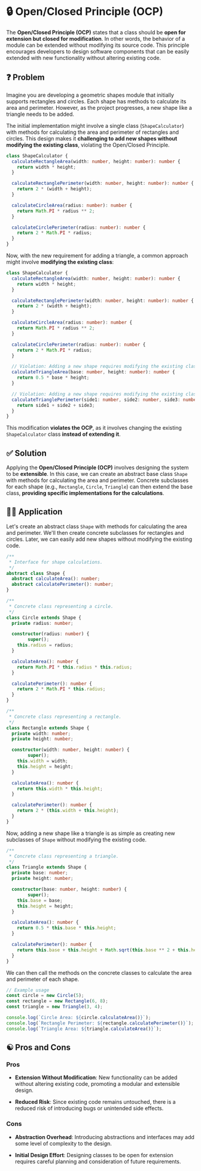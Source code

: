 # 🔒 Open/Closed Principle (OCP)

The **Open/Closed Principle (OCP)** states that a class should be **open for extension but closed for modification**. In other words, the behavior of a module can be extended without modifying its source code. This principle encourages developers to design software components that can be easily extended with new functionality without altering existing code.

## ❓ Problem

Imagine you are developing a geometric shapes module that initially supports rectangles and circles. Each shape has methods to calculate its area and perimeter. However, as the project progresses, a new shape like a triangle needs to be added.

The initial implementation might involve a single class (`ShapeCalculator`) with methods for calculating the area and perimeter of rectangles and circles. This design makes it **challenging to add new shapes without modifying the existing class**, violating the Open/Closed Principle.

```typescript
class ShapeCalculator {
  calculateRectangleArea(width: number, height: number): number {
    return width * height;
  }

  calculateRectanglePerimeter(width: number, height: number): number {
    return 2 * (width + height);
  }

  calculateCircleArea(radius: number): number {
    return Math.PI * radius ** 2;
  }

  calculateCirclePerimeter(radius: number): number {
    return 2 * Math.PI * radius;
  }
}
```

Now, with the new requirement for adding a triangle, a common approach might involve **modifying the existing class**:

```typescript
class ShapeCalculator {
  calculateRectangleArea(width: number, height: number): number {
    return width * height;
  }

  calculateRectanglePerimeter(width: number, height: number): number {
    return 2 * (width + height);
  }

  calculateCircleArea(radius: number): number {
    return Math.PI * radius ** 2;
  }

  calculateCirclePerimeter(radius: number): number {
    return 2 * Math.PI * radius;
  }

  // Violation: Adding a new shape requires modifying the existing class.
  calculateTriangleArea(base: number, height: number): number {
    return 0.5 * base * height;
  }

  // Violation: Adding a new shape requires modifying the existing class.
  calculateTrianglePerimeter(side1: number, side2: number, side3: number): number {
    return side1 + side2 + side3;
  }
}
```

This modification **violates the OCP**, as it involves changing the existing `ShapeCalculator` class **instead of extending it**.

## ✅ Solution

Applying the **Open/Closed Principle (OCP)** involves designing the system to be **extensible**. In this case, we can create an abstract base class `Shape` with methods for calculating the area and perimeter. Concrete subclasses for each shape (e.g., `Rectangle`, `Circle`, `Triangle`) can then extend the base class, **providing specific implementations for the calculations**.

## ✍🏻 Application

Let's create an abstract class `Shape` with methods for calculating the area and perimeter. We'll then create concrete subclasses for rectangles and circles. Later, we can easily add new shapes without modifying the existing code.

```typescript
/**
 * Interface for shape calculations.
 */
abstract class Shape {
  abstract calculateArea(): number;
  abstract calculatePerimeter(): number;
}

/**
 * Concrete class representing a circle.
 */
class Circle extends Shape {
  private radius: number;

  constructor(radius: number) {
		super();
    this.radius = radius;
  }

  calculateArea(): number {
    return Math.PI * this.radius * this.radius;
  }

  calculatePerimeter(): number {
    return 2 * Math.PI * this.radius;
  }
}

/**
 * Concrete class representing a rectangle.
 */
class Rectangle extends Shape {
  private width: number;
  private height: number;

  constructor(width: number, height: number) {
		super();
    this.width = width;
    this.height = height;
  }

  calculateArea(): number {
    return this.width * this.height;
  }

  calculatePerimeter(): number {
    return 2 * (this.width + this.height);
  }
}
```

Now, adding a new shape like a triangle is as simple as creating new subclasses of `Shape` without modifying the existing code.

```typescript
/**
 * Concrete class representing a triangle.
 */
class Triangle extends Shape {
  private base: number;
  private height: number;

  constructor(base: number, height: number) {
		super();
    this.base = base;
    this.height = height;
  }

  calculateArea(): number {
    return 0.5 * this.base * this.height;
  }

  calculatePerimeter(): number {
    return this.base + this.height + Math.sqrt(this.base ** 2 + this.height ** 2);
  }
}
```

We can then call the methods on the concrete classes to calculate the area and perimeter of each shape.

```typescript
// Example usage
const circle = new Circle(5);
const rectangle = new Rectangle(6, 8);
const triangle = new Triangle(3, 4);

console.log(`Circle Area: ${circle.calculateArea()}`);
console.log(`Rectangle Perimeter: ${rectangle.calculatePerimeter()}`);
console.log(`Triangle Area: ${triangle.calculateArea()}`);
```

## ☯️ Pros and Cons

### Pros

- **Extension Without Modification**: New functionality can be added without altering existing code, promoting a modular and extensible design.

- **Reduced Risk**: Since existing code remains untouched, there is a reduced risk of introducing bugs or unintended side effects.

### Cons

- **Abstraction Overhead**: Introducing abstractions and interfaces may add some level of complexity to the design.

- **Initial Design Effort**: Designing classes to be open for extension requires careful planning and consideration of future requirements. 
